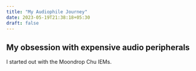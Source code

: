 ```yaml
---
title: "My Audiophile Journey"
date: 2023-05-19T21:38:18+05:30
draft: false
---
```

## My obsession with expensive audio peripherals

I started out with the Moondrop Chu IEMs.
